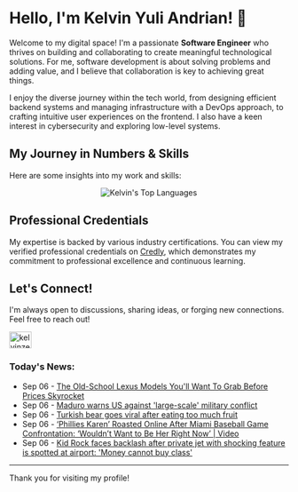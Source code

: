# Hello, I'm Kelvin Yuli Andrian! 👋

Welcome to my digital space! I'm a passionate **Software Engineer** who thrives on building and collaborating to create meaningful technological solutions. For me, software development is about solving problems and adding value, and I believe that collaboration is key to achieving great things.

I enjoy the diverse journey within the tech world, from designing efficient backend systems and managing infrastructure with a DevOps approach, to crafting intuitive user experiences on the frontend. I also have a keen interest in cybersecurity and exploring low-level systems.

## My Journey in Numbers & Skills

Here are some insights into my work and skills:

<p align="center">
  <img src="https://github-readme-stats.vercel.app/api/top-langs/?username=kelvinzer0&layout=compact&theme=radical" alt="Kelvin's Top Languages" />
</p>

## Professional Credentials

My expertise is backed by various industry certifications. You can view my verified professional credentials on [Credly](https://www.credly.com/users/kelvin-yuli-andrian/badges), which demonstrates my commitment to professional excellence and continuous learning.

## Let's Connect!

I'm always open to discussions, sharing ideas, or forging new connections. Feel free to reach out!

<p align="left">
    <a href="https://linkedin.com/in/kelvinzero" target="blank"><img align="center" src="https://cdn.jsdelivr.net/npm/simple-icons@3.0.1/icons/linkedin.svg" alt="kelvinzero" height="30" width="40" /></a>
</p>

### Today's News:

<!-- feed start -->
- Sep 06 - [The Old-School Lexus Models You'll Want To Grab Before Prices Skyrocket](https://autos.yahoo.com/deals-and-buying-guides/articles/old-school-lexus-models-youll-204500219.html)
- Sep 06 - [Maduro warns US against 'large-scale' military conflict](https://www.yahoo.com/news/articles/maduro-warns-us-against-large-204419377.html)
- Sep 06 - [Turkish bear goes viral after eating too much fruit](https://www.yahoo.com/news/articles/turkish-bear-goes-viral-eating-185512343.html)
- Sep 06 - [‘Phillies Karen’ Roasted Online After Miami Baseball Game Confrontation: ‘Wouldn’t Want to Be Her Right Now’ | Video](https://www.yahoo.com/entertainment/articles/phillies-karen-roasted-online-miami-181007243.html)
- Sep 06 - [Kid Rock faces backlash after private jet with shocking feature is spotted at airport: 'Money cannot buy class'](https://www.yahoo.com/news/articles/kid-rock-faces-backlash-private-163000249.html)
<!-- feed end -->

---

Thank you for visiting my profile!

